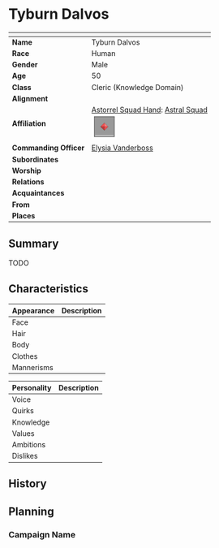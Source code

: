 # Tyburn Dalvos

| []() | |
| --- | --- |
| **Name** | Tyburn Dalvos |
| **Race** | Human |
| **Gender** | Male |
| **Age** | 50 |
| **Class** | Cleric (Knowledge Domain) |
| **Alignment** | |
| **Affiliation** | [Astorrel Squad Hand](../civilisations/kingdom-of-astor/organisations/astorrel/ranks/2-squad-hand.md): [Astral Squad](../civilisations/kingdom-of-astor/organisations/astorrel/squads/astral.md)<br /><img src="../../images/ranks/astorrel-2-squad-hand.png" height="50" /> |
| **Commanding Officer** | [Elysia Vanderboss](elysia-vanderboss.md) |
| **Subordinates** | |
| **Worship** | |
| **Relations** | |
| **Acquaintances** | |
| **From** | |
| **Places** | |

## Summary

TODO

## Characteristics

| Appearance | Description |
| --- | --- |
| Face | |
| Hair | |
| Body | |
| Clothes | |
| Mannerisms | |

| Personality | Description |
| --- | --- |
| Voice | |
| Quirks | |
| Knowledge | |
| Values | |
| Ambitions | |
| Dislikes | |

## History

## Planning

### Campaign Name
